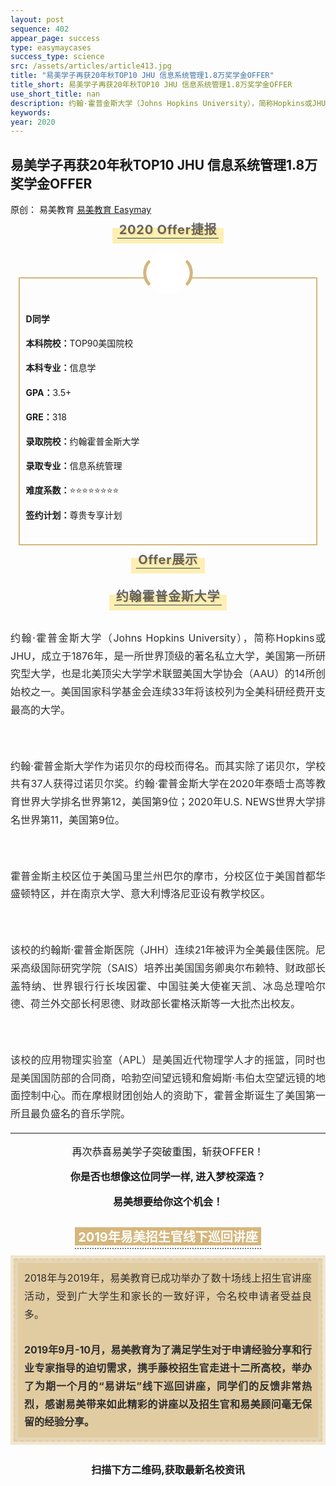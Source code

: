```yaml
--- 
layout: post 
sequence: 402
appear_page: success 
type: easymaycases
success_type: science
src: /assets/articles/article413.jpg
title: "易美学子再获20年秋TOP10 JHU 信息系统管理1.8万奖学金OFFER" 
title_short: 易美学子再获20年秋TOP10 JHU 信息系统管理1.8万奖学金OFFER
use_short_title: nan 
description: 约翰·霍普金斯大学（Johns Hopkins University），简称Hopkins或JHU，成立于1876年，是一所世界顶级的著名私立大学，美国第一所研究型大学，也是北美顶尖大学学术联盟美国大学协会（AAU）的14所创始校之一。美国国家科学基金会连续33年将该校列为全美科研经费开支最高的大学。
keywords: 
year: 2020 
---
```


<body id="activity-detail" class="zh_CN mm_appmsg  appmsg_skin_default appmsg_style_default ">

<div id="js_article" class="rich_media">
    <div id="js_top_ad_area" class="top_banner"></div>
        <div class="rich_media_inner">
            <div id="page-content" class="rich_media_area_primary">
                <div class="rich_media_area_primary_inner">
                    <div id="img-content">
<!--Start 这里 <h2> Tag之间更换案例标题-->
<h2 class="rich_media_title" id="activity-name">
易美学子再获20年秋TOP10 JHU 信息系统管理1.8万奖学金OFFER
</h2>
<!--End-->

<div id="meta_content" class="rich_media_meta_list">
    <span id="copyright_logo" class="rich_media_meta rich_media_meta_text meta_tag_text">原创：</span>
    <span class="rich_media_meta rich_media_meta_text">易美教育</span>
    <span class="rich_media_meta rich_media_meta_nickname" id="profileBt">
    <a href="https://easymayus.com/index.html" >易美教育 Easymay </a>

<div class="rich_media_content " id="js_content">
    <div class="RichContent-inner">
    <span class="RichText ztext CopyrightRichText-richText" itemprop="text">

<img data-ratio="0.2981481" data-w="1080" data-src="https://easymayusweb2.oss-ap-northeast-1.aliyuncs.com/article_pics/037-1.webp/easymay_jpg" style="vertical-align: middle;max-width: 100%;box-sizing: border-box;" data-type="jpeg"  />

<p></p>
<section style="text-align: center;margin: 20px 0% 10px;box-sizing: border-box;" >
<section style="display: inline-block;min-width: 10%;max-width: 100%;vertical-align: top;padding: 0px 8px 8px;background-color: rgba(255, 205, 10, 0.3);box-sizing: border-box;">
<section style="margin: -10px 0% 0px;box-sizing: border-box;" >
<section style="padding: 3px;display: inline-block;border-bottom: 1px solid rgb(62, 62, 62);line-height: 1;letter-spacing: 0.8px;font-size: 20px;color: rgba(62, 62, 62, 0.79);text-shadow: rgba(213, 182, 123, 0.24) 2px 2px;box-sizing: border-box;">
<p style="margin: 0px;padding: 0px;box-sizing: border-box;"><strong style="box-sizing: border-box;">2020 Offer捷报</strong></p>
</section></section></section></section>
<p></p>

<section style="box-sizing: border-box;">
<p></p></section>
<section style="margin: 54px 0% 10px;text-align: center;box-sizing: border-box;" >
    <section style="display: inline-block;width: 95%;vertical-align: top;border-style: solid;border-width: 2px;border-radius: 0px;border-color: rgb(213, 182, 123);padding: 0px;box-sizing: border-box;">
        <section style="font-size: 10px;margin: -44px 0% 0px;box-sizing: border-box;">
            <section style="transform: rotate(-45deg);-webkit-transform: rotate(-45deg);-moz-transform: rotate(-45deg);-o-transform: rotate(-45deg);display: inline-block;vertical-align: middle;box-sizing: border-box;">
                <section style="width: 3em;height: 3em;border-left-width: 5px;border-left-style: solid;border-left-color: rgb(213, 182, 123);border-top-width: 5px;border-top-style: solid;border-top-color: rgb(213, 182, 123);border-top-left-radius: 5em;border-top-right-radius: 0px;border-bottom-right-radius: 0px;border-bottom-left-radius: 0px;box-sizing: border-box;line-height: 0;"><br/>
                </section>
        </section>
                <section style="width: 7em;height: 7em;display: inline-block;vertical-align: middle;border-radius: 100%;background-color: rgb(255, 255, 255);margin: 0px -2.18em 0px -2.2em;box-sizing: border-box;">
                    <section style="width: 6em;height: 6em;margin: 0.5em auto;border-radius: 100%;background-position: center center;background-repeat: no-repeat;background-size: cover;box-shadow: rgb(0, 0, 0) 0px 0px 0px;overflow: hidden;background-image: url(&quot;http://easymayusweb2.oss-ap-northeast-1.aliyuncs.com/article_pics/402-1.jpg&quot;);box-sizing: border-box;">
                        <section style="height: 100%;overflow: hidden;line-height: 0;vertical-align: middle;max-width: 100%;box-sizing: border-box;">&nbsp;
                        <img data-ratio="1.012037" data-w="1080" data-src="http://easymayusweb2.oss-ap-northeast-1.aliyuncs.com/article_pics/402-1.jpg" style="width: 100%;height: 100%;opacity: 0;box-sizing: border-box;" width="100%" data-type="png"  />
                        </section>
                    </section>
                </section>
        <section style="display: inline-block;vertical-align: middle;transform: rotate(45deg);-webkit-transform: rotate(45deg);-moz-transform: rotate(45deg);-o-transform: rotate(45deg);box-sizing: border-box;">
            <section style="width: 3em;height: 3em;border-right-width: 5px;border-right-style: solid;border-right-color: rgb(213, 182, 123);border-top-width: 5px;border-top-style: solid;border-top-color: rgb(213, 182, 123);border-top-left-radius: 0px;border-top-right-radius: 5em;border-bottom-right-radius: 0px;border-bottom-left-radius: 0px;box-sizing: border-box;line-height: 0;"><br/>
            </section>
        </section>
        <section style="width: 100%;height: 0px;border-top: 2px solid rgba(255, 255, 255, 0);margin: -3.5em 0px 3.5em;box-sizing: border-box;line-height: 0;">
        <section style="line-height: 0;width: 0px;"><svg viewbox="0 0 1 1" style="vertical-align:top;"></svg>
        </section></section></section>
        <!--Start 这里 Tag之间更换或增加学生申请信息-->
        <section style="box-sizing: border-box;" >
        <section style="display: inline-block;width: 100%;vertical-align: top;padding: 10px 10px 20px;box-sizing: border-box;">
        <section style="text-align: justify;line-height: 1.8;box-sizing: border-box;" >
        <p><b>D同学</b></p>
        <p><b>本科院校：</b>TOP90美国院校</p>
        <p><b>本科专业：</b>信息学</p>
        <p><b>GPA：</b>3.5+</p>
        <p><b>GRE：</b>318</p>
        <p><b>录取院校：</b>约翰霍普金斯大学</p>
        <p><b>录取专业：</b>信息系统管理</p>
        <p><b>难度系数：</b>⭐⭐⭐⭐⭐⭐⭐⭐</p>
        <p><b>签约计划：</b>尊贵专享计划</p>
        </section></section></section></section></section>
        <!--End-->


<p></p>

<section style="text-align: center;margin: 20px 0% 10px;box-sizing: border-box;" >
    <section style="display: inline-block;min-width: 10%;max-width: 100%;vertical-align: top;padding: 0px 8px 8px;background-color: rgba(255, 205, 10, 0.3);box-sizing: border-box;">
        <section style="margin: -10px 0% 0px;box-sizing: border-box;" >
            <section style="padding: 3px;display: inline-block;border-bottom: 1px solid rgb(62, 62, 62);line-height: 1;letter-spacing: 0.8px;font-size: 20px;color: rgba(62, 62, 62, 0.79);text-shadow: rgba(213, 182, 123, 0.24) 2px 2px;box-sizing: border-box;">
                    <p style="margin: 0px;padding: 0px;box-sizing: border-box;"><strong style="box-sizing: border-box;">Offer展示</strong></p>
</section></section></section></section>

<p></p>

<section style="text-align: center;margin-top: 10px;margin-bottom: 10px;box-sizing: border-box;" >
<section style="max-width: 100%;vertical-align: middle;display: inline-block;line-height: 0;box-sizing: border-box;">
<!--Start 这里更换 Offer 图片地址--><img data-ratio="1.7842205" data-w="1052" data-src="http://easymayusweb2.oss-ap-northeast-1.aliyuncs.com/article_pics/402-2.jpg" style="vertical-align: middle;max-width: 100%;box-sizing: border-box;" data-type="jpeg"  /><!--End-->
</section></section>

<p></p>
<section style="text-align: center;margin: 20px 0% 10px;box-sizing: border-box;" >
    <section style="display: inline-block;min-width: 10%;max-width: 100%;vertical-align: top;padding: 0px 8px 8px;background-color: rgba(255, 205, 10, 0.3);box-sizing: border-box;">
        <section style="margin: -10px 0% 0px;box-sizing: border-box;" >
            <section style="padding: 3px;display: inline-block;border-bottom: 1px solid rgb(62, 62, 62);line-height: 1;letter-spacing: 0.8px;font-size: 20px;color: rgba(62, 62, 62, 0.79);text-shadow: rgba(213, 182, 123, 0.24) 2px 2px;box-sizing: border-box;">
<!--Start 大学介绍 Section, 更换大学名字--><p style="margin: 0px;padding: 0px;box-sizing: border-box;"><strong style="box-sizing: border-box;">约翰霍普金斯大学</strong></p><!--End-->
</section></section></section></section>

<p></p>

<section style="text-align: center;margin-top: 10px;margin-bottom: 10px;box-sizing: border-box;" >
<section style="max-width: 100%;vertical-align: middle;display: inline-block;line-height: 0;box-sizing: border-box;">
<!--Start 这里更换大学图片地址--><img data-ratio="0.742" data-w="500" data-src="http://easymayusweb2.oss-ap-northeast-1.aliyuncs.com/article_pics/402-3.jpg" style="vertical-align: middle;max-width: 100%;box-sizing: border-box;" data-type="jpeg" /><!--End-->
</section></section>

<p></p>
<!--Start 这里编写大学介绍内容-->
<div style="text-align: justify;font-size: 16px;color: rgb(46, 46, 46);line-height: 1.8;box-sizing: border-box;">
<p>约翰·霍普金斯大学（Johns Hopkins University），简称Hopkins或JHU，成立于1876年，是一所世界顶级的著名私立大学，美国第一所研究型大学，也是北美顶尖大学学术联盟美国大学协会（AAU）的14所创始校之一。美国国家科学基金会连续33年将该校列为全美科研经费开支最高的大学。</p>
<br>
<p>约翰·霍普金斯大学作为诺贝尔的母校而得名。而其实除了诺贝尔，学校共有37人获得过诺贝尔奖。约翰·霍普金斯大学在2020年泰晤士高等教育世界大学排名世界第12，美国第9位；2020年U.S. NEWS世界大学排名世界第11，美国第9位。 </p>
<br>
<p>霍普金斯主校区位于美国马里兰州巴尔的摩市，分校区位于美国首都华盛顿特区，并在南京大学、意大利博洛尼亚设有教学校区。</p>
<br>
<p>该校的约翰斯·霍普金斯医院（JHH）连续21年被评为全美最佳医院。尼采高级国际研究学院（SAIS）培养出美国国务卿奥尔布赖特、财政部长盖特纳、世界银行行长埃因霍、中国驻美大使崔天凯、冰岛总理哈尔德、荷兰外交部长柯恩德、财政部长霍格沃斯等一大批杰出校友。</p>
<br>
<p>该校的应用物理实验室（APL）是美国近代物理学人才的摇篮，同时也是美国国防部的合同商，哈勃空间望远镜和詹姆斯·韦伯太空望远镜的地面控制中心。而在摩根财团创始人的资助下，霍普金斯诞生了美国第一所且最负盛名的音乐学院。</p>
</div>
<!--大学内容End这里-->


<p></p>
<hr>

<!--整篇推文End这里，以下的不用改动-->
<p></p>
<p></p>
<div style="text-align: center;font-size:16px;">
<p>再次恭喜易美学子突破重围，斩获OFFER！</p>
<p ></p>
<p><b>你是否也想像这位同学一样, 进入梦校深造？</b></p>
<p></p>
<p><b>易美想要给你这个机会！</b></p>
<p></p>
</div>

<img data-ratio="0.2231481" data-w="1080" data-src="https://easymayusweb2.oss-ap-northeast-1.aliyuncs.com/article_pics/%E6%98%93%E7%BE%8E%E5%90%9B%E5%BE%AE%E4%BF%A1.webp.jpg" style="vertical-align: middle;max-width: 100%;box-sizing: border-box;" data-type="jpeg"  />

<p></p>
<p></p>
<section style="margin: 0px 0%;text-align: center;box-sizing: border-box;" >
<section style="display: inline-block;vertical-align: top;box-sizing: border-box;">
<section style="background-color: rgb(213, 182, 123);color: rgb(255, 255, 255);font-size: 20px;padding-left: 5px;padding-right: 5px;margin-bottom: 4px;box-sizing: border-box;">
<strong style="box-sizing: border-box;">2019年易美招生官线下巡回讲座</strong>
</section>
<section style="border-top: 2px dotted rgb(105, 115, 117);width: 100%;box-sizing: border-box;line-height: 0;">
<section style="line-height: 0;width: 0px;"><svg viewbox="0 0 1 1" style="vertical-align:top;"></svg>
</section></section></section></section>
<section style="margin: 10px 0%;text-align: center;box-sizing: border-box;" >
<section style="display: inline-block;width: 100%;vertical-align: middle;background-color: rgba(213, 182, 123, 0.34);padding: 5px;height: auto;align-self: center;border-width: 0px;box-sizing: border-box;">
<section style="box-sizing: border-box;" >
<section style="display: inline-block;width: 100%;vertical-align: top;padding: 5px;border-style: dashed;border-width: 2px;border-radius: 0px;border-color: rgba(213, 182, 123, 0.34);background-color: rgba(212, 182, 123, 0.34);box-sizing: border-box;">
<section style="box-sizing: border-box;" >
<section style="display: inline-block;width: 100%;vertical-align: top;background-color: rgba(213, 182, 123, 0.34);padding: 10px;box-sizing: border-box;">
<section style="text-align: justify;font-size: 16px;color: rgb(46, 46, 46);line-height: 1.8;box-sizing: border-box;">
<p style="white-space: normal;margin: 0px;padding: 0px;box-sizing: border-box;">2018年与2019年，易美教育已成功举办了数十场线上招生官讲座活动，受到广大学生和家长的一致好评，令名校申请者受益良多。</p><p style="white-space: normal;margin: 0px;padding: 0px;box-sizing: border-box;"><br style="box-sizing: border-box;"  /></p>
<p style="white-space: normal;margin: 0px;padding: 0px;box-sizing: border-box;"><strong style="box-sizing: border-box;">2019年9月-10月，易美教育为了满足学生对于申请经验分享和行业专家指导的迫切需求，携手藤校招生官走进十二所高校，举办了为期一个月的“易讲坛”线下巡回讲座，同学们的反馈非常热烈，感谢易美带来如此精彩的讲座以及招生官和易美顾问毫无保留的经验分享。</strong></p>
</section></section></section></section></section></section></section>

<div style="display: block; margin-left: auto; margin-right: auto; width: 50%;">
<img data-ratio="0.5657895" data-w="380" data-src="https://easymayusweb2.oss-ap-northeast-1.aliyuncs.com/article_pics/%E6%98%93%E7%BE%8E%E6%95%99%E8%82%B2-%E7%BA%BF%E4%B8%8B%E8%AE%B2%E5%BA%A7.gif" style="text-align: middle; margin: 0px;" data-type="gif"/>
</div>

<p></p>
<p></p>
<section style="text-align: left;padding: 0px;font-size: 16px;line-height: 2;box-sizing: border-box;">
<p style="text-align: center;margin: 0px;padding: 0px;box-sizing: border-box;"><strong style="box-sizing: border-box;">扫描下方二维码,获取最新名校资讯</strong></p>
</section>
<p></p>
<p></p>
<section style="box-sizing: border-box;"><p style="white-space: normal;margin: 0px;padding: 0px;box-sizing: border-box;"><br style="box-sizing: border-box;"  /></p>
</section>
<section style="text-align: center;margin-top: 10px;margin-bottom: 10px;box-sizing: border-box;" >
<section style="max-width: 100%;vertical-align: middle;display: inline-block;line-height: 0;box-sizing: border-box;">
<img data-ratio="0.2648148" data-w="1080" data-src="https://easymayusweb2.oss-ap-northeast-1.aliyuncs.com/article_pics/%E6%89%AB%E7%A0%81.webp/easymay_jpg" style="vertical-align: middle;max-width: 100%;box-sizing: border-box;" data-type="png"  />
</section></section>

<p></p>
<a href="https://easymayus.com/articles/cases_6.html"><img data-ratio="0.2731481" data-w="1080" data-src="https://easymayusweb2.oss-ap-northeast-1.aliyuncs.com/article_pics/%E6%98%93%E7%BE%8E%E5%A4%A7%E4%BA%8B%E8%AE%B01.webp.jpg" style="vertical-align: middle;max-width: 100%;box-sizing: border-box;margin: 0px;" data-type="jpeg"/></a>
<p></p>
<a href="https://easymayus.com/articles/cases_2.html"><img data-ratio="0.2731481" data-w="1080" data-src="https://easymayusweb2.oss-ap-northeast-1.aliyuncs.com/article_pics/%E6%98%93%E7%BE%8E%E5%A4%A7%E4%BA%8B%E8%AE%B02.webp.jpg" style="vertical-align: middle;max-width: 100%;box-sizing: border-box;margin: 0px;" data-type="jpeg"/></a>
<p></p>
<a href="https://mp.weixin.qq.com/s?__biz=MzIzNDUwODI0MQ==&mid=2247487440&idx=1&sn=d1ba1c795ddbafe9d6477b14ffe41138&scene=21#wechat_redirect"><img data-ratio="0.2731481" data-w="1080" data-src="https://easymayusweb2.oss-ap-northeast-1.aliyuncs.com/article_pics/%E6%98%93%E7%BE%8E%E5%A4%A7%E4%BA%8B%E8%AE%B03.webp.jpg" style="vertical-align: middle;max-width: 100%;box-sizing: border-box;margin: 0px;" data-type="jpeg"  /></a>
<p></p>
<a href="https://easymayus.com/articles/cases_8.html"><img data-ratio="0.2731481" data-w="1080" data-src="http://easymayusweb2.oss-ap-northeast-1.aliyuncs.com/article_pics/%E6%98%93%E7%BE%8E%E5%A4%A7%E4%BA%8B%E8%AE%B04.webp.jpg" style="vertical-align: middle;max-width: 100%;box-sizing: border-box;margin: 0px;" data-type="jpeg"  /></a>
<p></p>
<a href="https://mp.weixin.qq.com/s?__biz=MzIzNDUwODI0MQ==&mid=2247491979&idx=1&sn=b99aee05ea79d11ca7989b9fea0aacc3&scene=21#wechat_redirect"><img data-ratio="0.2731481" data-w="1080" data-src="https://easymayusweb2.oss-ap-northeast-1.aliyuncs.com/article_pics/%E6%98%93%E7%BE%8E%E5%A4%A7%E4%BA%8B%E8%AE%B05.webp.jpg" style="vertical-align: middle;max-width: 100%;box-sizing: border-box;margin: 0px;" data-type="jpeg"  /></a>
<p></p>
<a href="https://mp.weixin.qq.com/s?__biz=MzIzNDUwODI0MQ==&mid=2247497655&idx=1&sn=db9045300924d18b7f498b727c9389fe&scene=21#wechat_redirect"><img data-ratio="0.2731481" data-w="1080" data-src="https://easymayusweb2.oss-ap-northeast-1.aliyuncs.com/article_pics/%E6%98%93%E7%BE%8E%E5%A4%A7%E4%BA%8B%E8%AE%B06.webp.jpg" style="vertical-align: middle;max-width: 100%;box-sizing: border-box;margin: 0px;" data-type="jpeg"  /></a>
<p></p>
<a href="https://easymayus.com/articles/cases_37.html"><img data-ratio="0.2729167" data-w="960" data-src="https://easymayusweb2.oss-ap-northeast-1.aliyuncs.com/article_pics/%E6%98%93%E7%BE%8E%E5%A4%A7%E4%BA%8B%E8%AE%B07.webp/easymay_jpg" style="vertical-align: middle;max-width: 100%;box-sizing: border-box;margin: 0px;" data-type="jpeg"  /></a>
<p></p>
<a href="https://mp.weixin.qq.com/s?__biz=MzIzNDUwODI0MQ==&mid=2247503146&idx=3&sn=3bef45a2acdfb595004be0893fe5b459&chksm=e8f7d794df805e8234782fb3ab252adad36f7b7e5ee3e871980d52488fa6f5b26adb4fcc0255&token=1048356861&lang=zh_CN&scene=21#wechat_redirect"><img data-ratio="0.2731481" data-w="1080" data-src="https://easymayusweb2.oss-ap-northeast-1.aliyuncs.com/article_pics/%E6%98%93%E7%BE%8E%E5%A4%A7%E4%BA%8B%E8%AE%B08.webp/easymay_jpg" style="vertical-align: middle;max-width: 100%;box-sizing: border-box;margin: 0px;" data-type="png"  /></a>
<p></p>
<a href="https://easymayus.com/articles/cases_292.html"><img data-ratio="0.2736111" data-w="720" data-src="https://easymayusweb2.oss-ap-northeast-1.aliyuncs.com/article_pics/%E6%98%93%E7%BE%8E%E5%A4%A7%E4%BA%8B%E8%AE%B09.webp.jpg" style="vertical-align: middle;max-width: 100%;box-sizing: border-box;margin: 0px;" data-type="jpeg"  /></a>
